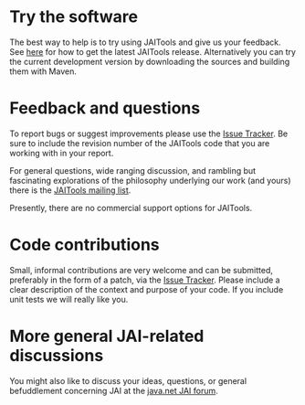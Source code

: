# Try the software #

The best way to help is to try using JAITools and give us your feedback. See [here](Maven.md) for how to get the latest JAITools release. Alternatively you can try the current development version by downloading the sources and building them with Maven.

# Feedback and questions #

To report bugs or suggest improvements please use the [Issue Tracker](http://code.google.com/p/jaitools/issues/list). Be sure to include the revision number of the JAITools code that you are working with in your report.

For general questions, wide ranging discussion, and rambling but fascinating explorations of the philosophy underlying our work (and yours) there is the [JAITools mailing list](http://groups.google.com/group/jai-tools).

Presently, there are no commercial support options for JAITools.

# Code contributions #

Small, informal contributions are very welcome and can be submitted, preferably in the form of a patch, via the [Issue Tracker](http://code.google.com/p/jaitools/issues/list). Please include a clear description of the context and purpose of your code. If you include unit tests we will really like you.

# More general JAI-related discussions #

You might also like to discuss your ideas, questions, or general befuddlement concerning JAI at the [java.net JAI forum](http://www.java.net/forums/javadesktop/java-desktop-technologies/jai).